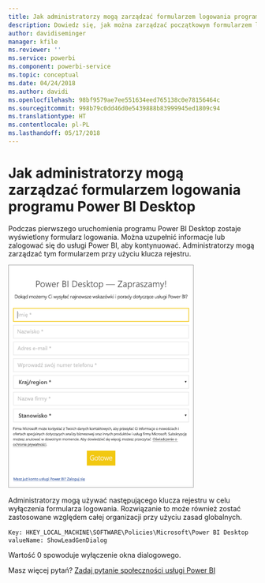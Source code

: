 ```yaml
---
title: Jak administratorzy mogą zarządzać formularzem logowania programu Power BI Desktop
description: Dowiedz się, jak można zarządzać początkowym formularzem logowania podczas otwierania programu Power BI Desktop.
author: davidiseminger
manager: kfile
ms.reviewer: ''
ms.service: powerbi
ms.component: powerbi-service
ms.topic: conceptual
ms.date: 04/24/2018
ms.author: davidi
ms.openlocfilehash: 98bf9579ae7ee551634eed765138c0e78156464c
ms.sourcegitcommit: 998b79c0dd46d0e5439888b83999945ed1809c94
ms.translationtype: HT
ms.contentlocale: pl-PL
ms.lasthandoff: 05/17/2018
---
```

# <a name="how-administrators-can-manage-the-power-bi-desktop-sign-in-form"></a>Jak administratorzy mogą zarządzać formularzem logowania programu Power BI Desktop
Podczas pierwszego uruchomienia programu Power BI Desktop zostaje wyświetlony formularz logowania. Można uzupełnić informacje lub zalogować się do usługi Power BI, aby kontynuować. Administratorzy mogą zarządzać tym formularzem przy użyciu klucza rejestru. 

![Początkowy formularz logowania programu Power BI Desktop](media/desktop-admin-sign-in-form/sign-in-form.png)

Administratorzy mogą używać następującego klucza rejestru w celu wyłączenia formularza logowania. Rozwiązanie to może również zostać zastosowane względem całej organizacji przy użyciu zasad globalnych.

```
Key: HKEY_LOCAL_MACHINE\SOFTWARE\Policies\Microsoft\Power BI Desktop
valueName: ShowLeadGenDialog
```

Wartość 0 spowoduje wyłączenie okna dialogowego.

Masz więcej pytań? [Zadaj pytanie społeczności usługi Power BI](http://community.powerbi.com/)

